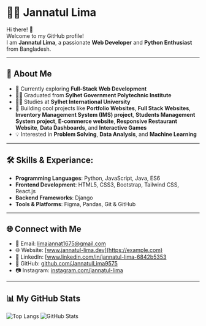 # 👩‍💻 Jannatul Lima  

Hi there! 👋  
Welcome to my GitHub profile!  
I am **Jannatul Lima**, a passionate **Web Developer** and **Python Enthusiast** from Bangladesh.

---

## 🚀 About Me  

- 🌱 Currently exploring **Full-Stack Web Development**  
- 👩‍🎓 Graduated from **Sylhet Government Polytechnic Institute**
- 👩‍🎓 Studies at **Sylhet International University** 
- 💼 Building cool projects like **Portfolio Websites**, **Full Stack Websites**, **Inventory Management System (IMS) project**, **Students Management System project**, **E-commerce website**, **Responsive Restaurant Website**, **Data Dashboards**, and **Interactive Games**  
- 💡 Interested in **Problem Solving**, **Data Analysis**, and **Machine Learning**  

---

## 🛠️ Skills & Experiance: 
- **Programming Languages**: Python, JavaScript, Java, ES6  
- **Frontend Development**: HTML5, CSS3, Bootstrap, Tailwind CSS, React.js  
- **Backend Frameworks**: Django  
- **Tools & Platforms**: Figma, Pandas, Git & GitHub  

---

## 🌐 Connect with Me  
- 📧 Email: [limajannat1675@gmail.com](mailto:limajannat1675@gmail.com)  
- 🌐 Website: [www.jannatul-lima.dev](https://example.com)  
- 💼 LinkedIn: [www.linkedin.com/in/jannatul-lima-6842b5353
- 🖤 GitHub: [github.com/JannatulLima9575](https://github.com/JannatulLima9575)  
- 📷 Instagram: [instagram.com/jannatul-lima](https://www.instagram.com/roselune_1675/)  

---

## 📊 My GitHub Stats  
![Top Langs](https://github-readme-stats.vercel.app/api/top-langs/?username=JannatulLima9575&layout=compact&theme=radical)     ![GitHub Stats](https://github-readme-stats.vercel.app/api?username=JannatulLima9575&show_icons=true&theme=tokyonight)  
 
